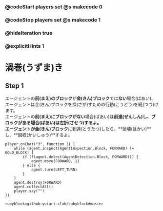 ### @codeStart players set @s makecode 0
### @codeStop players set @s makecode 1

### @hideIteration true 
### @explicitHints 1


<!-- # Spiral -->
# 渦巻(うずま)き

## Step 1
エージェントの**前(まえ)のブロック**が**金(きん)ブロック**では**ない**場合(ばあい)、エージェントは金(きん)ブロックを探(さが)すための行動(こうどう)を続(つづ)けます。<br>
エージェントの**前(まえ)**に**ブロックがない**場合(ばあい)は**前進(ぜんしん)**し、ブロックがある場合(ばあい)は**左折(させつ)**するよ。<br>
エージェントが**金(きん)ブロック**に到達(とうたつ)したら、**破壊(はかい)**し、**回収(かいしゅう)**するよ。


<!-- While the Agent is **inspecting the block forward** and the block is **not** the **gold block**, the Agent needs to **move forward**. If the Agent does **not** detect a block forward, the Agent also needs to move forward, otherwise it needs to **turn left**. When the Agent reaches the **gold block**, it needs to **destroy** and **collect** it.  -->

```ghost
player.onChat("3", function () {
    while (agent.inspect(AgentInspection.Block, FORWARD) != GOLD_BLOCK) {
        if (!(agent.detect(AgentDetection.Block, FORWARD))) {
            agent.move(FORWARD, 1)
        } else {
            agent.turn(LEFT_TURN)
        }
    }
    agent.destroy(FORWARD)
    agent.collectAll()
    player.say("")
})
```
```package
rubyblock=github:yutari-club/rubyblock#master
```